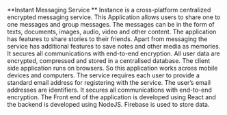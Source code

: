 **Instant Messaging Service
**
Instance is a cross-platform centralized encrypted messaging service. This Application allows users to share one to one messages and group messages. The messages can be in the form of texts, documents, images, audio, video and other content. The application has features to share stories to their friends. Apart from messaging the service has additional features to save notes and other media as memories.
It secures all communications with end-to-end encryption. All user data are encrypted, compressed and stored in a centralised database. The client side application runs on browsers. So this application works across mobile devices and computers. The service requires each user to provide a standard email address for registering with the service. The user’s email addresses are  identifiers. It secures all communications with end-to-end encryption. The Front end of the application is developed using React and the backend is developed using NodeJS. Firebase is used to store data.

